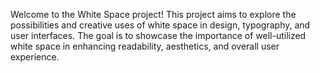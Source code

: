 Welcome to the White Space project! This project aims to explore the possibilities and creative uses of white space in design, typography, and user interfaces. The goal is to showcase the importance of well-utilized white space in enhancing readability, aesthetics, and overall user experience.